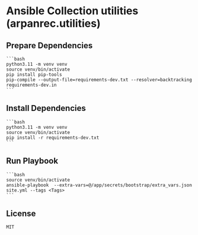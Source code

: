 # Ansible Collection utilities (arpanrec.utilities)

## Prepare Dependencies

    ```bash
    python3.11 -m venv venv
    source venv/bin/activate
    pip install pip-tools
    pip-compile --output-file=requirements-dev.txt --resolver=backtracking requirements-dev.in
    ```

## Install Dependencies

    ```bash
    python3.11 -m venv venv
    source venv/bin/activate
    pip install -r requirements-dev.txt
    ```

## Run Playbook

    ```bash
    source venv/bin/activate
    ansible-playbook  --extra-vars=@/app/secrets/bootstrap/extra_vars.json site.yml --tags <Tags>
    ```

## License

`MIT`
